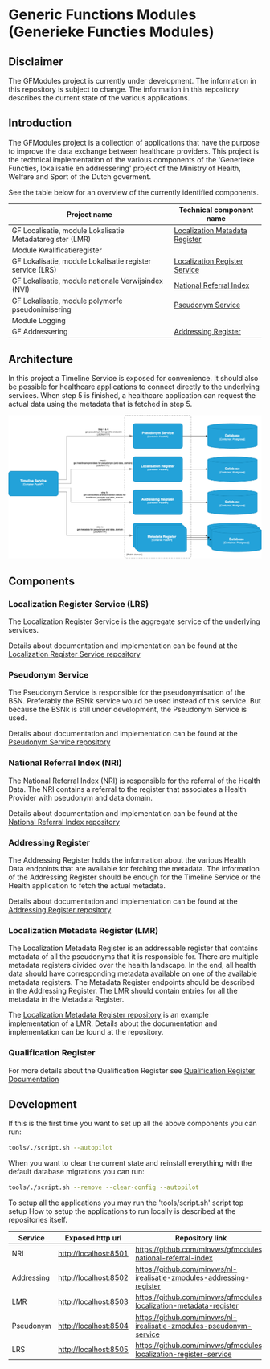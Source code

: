 # Generic Functions Modules (Generieke Functies Modules)

## Disclaimer

The GFModules project is currently under development. The information in this repository is
subject to change. The information in this repository describes the current state of the
various applications.

## Introduction

The GFModules project is a collection of applications that have the purpose to improve the
data exchange between healthcare providers. This project is the technical implementation of
the various components of the 'Generieke Functies, lokalisatie en addressering' project of the
Ministry of Health, Welfare and Sport of the Dutch goverment.

See the table below for an overview of the currently identified components.

<!-- markdownlint-disable md013 -->
| Project name                                              | Technical component name                                              |
|-----------------------------------------------------------|-----------------------------------------------------------------------|
| GF Localisatie, module Lokalisatie Metadataregister (LMR) | [Localization Metadata Register](#localization-metadata-register-lmr) |
| Module Kwalificatieregister                               |                                                                       |
| GF Lokalisatie, module Lokalisatie register service (LRS) | [Localization Register Service](#localization-register-service-lrs)   |
| GF Lokalisatie, module nationale Verwijsindex (NVI)       | [National Referral Index](#national-referral-index-nri)               |
| GF Lokalisatie, module polymorfe pseudonimisering         | [Pseudonym Service](#pseudonym-service)                               |
| Module Logging                                            |                                                                       |
| GF Addressering                                           | [Addressing Register](#addressing-register)                           |
<!-- markdownlint-enable md013 -->

## Architecture

In this project a Timeline Service is exposed for convenience. It should also be possible
for healthcare applications to connect directly to the underlying services.
When step 5 is finished, a healthcare application can request the actual data using the
metadata that is fetched in step 5.

![alt text](assets/system-components.png "system")

## Components

### Localization Register Service (LRS)

The Localization Register Service is the aggregate service of the underlying services.

Details about documentation and implementation can be found at the
[Localization Register Service repository](https://github.com/minvws/gfmodules-localization-register-service)

### Pseudonym Service

The Pseudonym Service is responsible for the pseudonymisation of the BSN. Preferably the
BSNk service would be used instead of this service. But because the BSNk is still under
development, the Pseudonym Service is used.

Details about documentation and implementation can be found at the
[Pseudonym Service repository](https://github.com/minvws/nl-irealisatie-zmodules-pseudonym-service)

### National Referral Index (NRI)

The National Referral Index (NRI) is responsible for the referral of the Health Data. The NRI contains a referral
to the register that associates a Health Provider with pseudonym and data domain.

Details about documentation and implementation can be found at the
[National Referral Index repository](https://github.com/minvws/gfmodules-national-referral-index)

### Addressing Register

The Addressing Register holds the information about the various Health Data endpoints that are available
for fetching the metadata. The information of the Addressing Register should be enough for the Timeline
Service or the Health application to fetch the actual metadata.

Details about documentation and implementation can be found at the
[Addressing Register repository](https://github.com/minvws/nl-irealisatie-zmodules-addressing-register)

### Localization Metadata Register (LMR)

The Localization Metadata Register is an addressable register that contains metadata of
all the pseudonyms that it is responsible for. There are multiple metadata registers divided over
the health landscape. In the end, all health data should have corresponding metadata available on one of the available
metadata registers. The Metadata Register endpoints should be described in the Addressing Register.
The LMR should contain entries for all the metadata in the Metadata Register.

The [Localization Metadata Register repository](https://github.com/minvws/gfmodules-localization-metadata-register)
is an example implementation of a LMR. Details about the documentation and implementation
can be found at the repository.

### Qualification Register

For more details about the Qualification Register see [Qualification Register Documentation](qualification-register/qualification-register.md)

## Development

If this is the first time you want to set up all the above components you can run:

```sh
tools/./script.sh --autopilot
```

When you want to clear the current state and reinstall everything with the default database migrations you can run:

```sh
tools/./script.sh --remove --clear-config --autopilot
```

To setup all the applications you may run the 'tools/script.sh' script top setup
How to setup the applications to run locally is described at the repositories itself.

| Service       | Exposed http url        | Repository link                                                         |
|---------------|-------------------------|-------------------------------------------------------------------------|
| NRI           | <http://localhost:8501> | <https://github.com/minvws/gfmodules-national-referral-index>           |
| Addressing    | <http://localhost:8502> | <https://github.com/minvws/nl-irealisatie-zmodules-addressing-register> |
| LMR           | <http://localhost:8503> | <https://github.com/minvws/gfmodules-localization-metadata-register>    |
| Pseudonym     | <http://localhost:8504> | <https://github.com/minvws/nl-irealisatie-zmodules-pseudonym-service>   |
| LRS           | <http://localhost:8505> | <https://github.com/minvws/gfmodules-localization-register-service>     |
